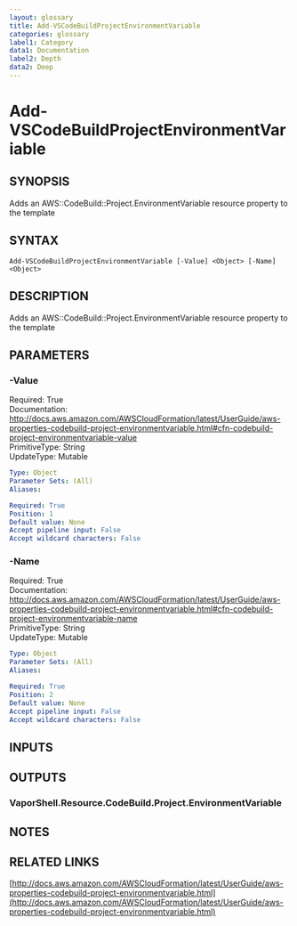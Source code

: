 ```yaml
---
layout: glossary
title: Add-VSCodeBuildProjectEnvironmentVariable
categories: glossary
label1: Category
data1: Documentation
label2: Depth
data2: Deep
---
```


# Add-VSCodeBuildProjectEnvironmentVariable

## SYNOPSIS
Adds an AWS::CodeBuild::Project.EnvironmentVariable resource property to the template

## SYNTAX

```
Add-VSCodeBuildProjectEnvironmentVariable [-Value] <Object> [-Name] <Object>
```

## DESCRIPTION
Adds an AWS::CodeBuild::Project.EnvironmentVariable resource property to the template

## PARAMETERS

### -Value
Required: True    
Documentation: http://docs.aws.amazon.com/AWSCloudFormation/latest/UserGuide/aws-properties-codebuild-project-environmentvariable.html#cfn-codebuild-project-environmentvariable-value    
PrimitiveType: String    
UpdateType: Mutable

```yaml
Type: Object
Parameter Sets: (All)
Aliases: 

Required: True
Position: 1
Default value: None
Accept pipeline input: False
Accept wildcard characters: False
```

### -Name
Required: True    
Documentation: http://docs.aws.amazon.com/AWSCloudFormation/latest/UserGuide/aws-properties-codebuild-project-environmentvariable.html#cfn-codebuild-project-environmentvariable-name    
PrimitiveType: String    
UpdateType: Mutable

```yaml
Type: Object
Parameter Sets: (All)
Aliases: 

Required: True
Position: 2
Default value: None
Accept pipeline input: False
Accept wildcard characters: False
```

## INPUTS

## OUTPUTS

### VaporShell.Resource.CodeBuild.Project.EnvironmentVariable

## NOTES

## RELATED LINKS

[http://docs.aws.amazon.com/AWSCloudFormation/latest/UserGuide/aws-properties-codebuild-project-environmentvariable.html](http://docs.aws.amazon.com/AWSCloudFormation/latest/UserGuide/aws-properties-codebuild-project-environmentvariable.html)

